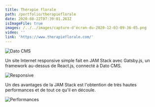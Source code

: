 ```yaml
---
title: Thérapie florale
path: /portfolio/therapieflorale
date: 2020-08-22T07:39:01.261Z
isImageFile: true
images: /../../images/capture-d’écran-du-2020-12-03-09-36-05.png
video: ''
link: 'https://www.therapieflorale.com/'
---
```

![Dato CMS](/../../images/capture-d’écran-du-2020-12-03-09-38-16.png "Dato CMS")

Un site Internet responsive simple fait en JAM Stack avec Gatsby.js, un framework au-dessus de React.js, connecté à Dato CMS.

![Responsive](/../../images/capture-d’écran-du-2020-12-03-09-37-22.png "Responsive")

Un des avantages de la JAM Stack est l'obtention de très hautes performances et de tout ce qu'il en découle.

![Performances](/../../images/capture-d’écran-du-2020-12-03-09-43-30.png "Performances")
